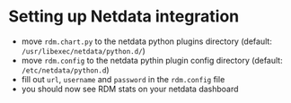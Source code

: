 # Setting up Netdata integration

- move `rdm.chart.py` to the netdata python plugins directory (default: `/usr/libexec/netdata/python.d/`)
- move `rdm.config` to the netdata pythin plugin config directory (default: `/etc/netdata/python.d`)
- fill out `url`, `username` and `password` in the `rdm.config` file
- you should now see RDM stats on your netdata dashboard
